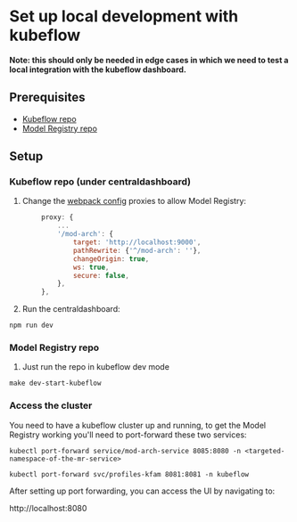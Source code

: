# Set up local development with kubeflow

**Note: this should only be needed in edge cases in which we need to test a local integration with the kubeflow dashboard.**

## Prerequisites

- [Kubeflow repo](https://github.com/kubeflow/kubeflow/tree/master/components/centraldashboard#development)
- [Model Registry repo](../README.md)

## Setup

### Kubeflow repo (under centraldashboard)

1. Change the [webpack config](https://github.com/kubeflow/kubeflow/blob/master/components/centraldashboard/webpack.config.js#L186) proxies to allow Model Registry:

```javascript
        proxy: {
            ...
            '/mod-arch': {
                target: 'http://localhost:9000',
                pathRewrite: {'^/mod-arch': ''},
                changeOrigin: true,
                ws: true,
                secure: false,
            },
        },
```

2. Run the centraldashboard:

```shell
npm run dev
```

### Model Registry repo

1. Just run the repo in kubeflow dev mode

```shell
make dev-start-kubeflow
```

### Access the cluster

You need to have a kubeflow cluster up and running, to get the Model Registry working you'll need to port-forward these two services:

```shell
kubectl port-forward service/mod-arch-service 8085:8080 -n <targeted-namespace-of-the-mr-service>
```

```shell
kubectl port-forward svc/profiles-kfam 8081:8081 -n kubeflow
```

After setting up port forwarding, you can access the UI by navigating to:  

http://localhost:8080
